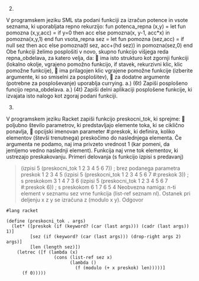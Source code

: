 2.
V programskem jeziku SML sta podani funkciji za izračun potence in vsote seznama, ki uporabljata repno rekurzijo:
fun potenca_repna (x,y) =
 let
 fun pomozna (x,y,acc) =
 if y=0
 then acc
 else pomozna(x, y-1, acc*x)
 in
 pomozna(x,y,1)
 end
fun vsota_repna sez =
 let
 fun pomozna (sez,acc) =
if null sez
then acc
else pomozna(tl sez, acc+(hd sez))
 in
 pomozna(sez,0)
 end
Obe funkciji želimo posplošiti v novo, skupno funkcijo višjega reda repna_obdelava, za katero velja, da:
 ima isto strukturo kot zgornji funkciji (lokalno okolje, vgrajeno pomožno funkcijo, if stavek, rekurzivni klic, 
klic pomožne funkcije),
 ima prilagojen klic vgrajene pomožne funkcije (izberite argumente, ki so smiselni za posplošitev),
 za dodatne argumente (potrebne za posploševanje) uporablja currying.
a.) (6t) Zapiši posplošeno funcijo repna_obdelava.
a.) (4t) Zapiši delni aplikaciji posplošene funkcije, ki izvajata isto nalogo kot zgoraj podani funkciji.

3.
V programskem jeziku Racket zapiši funkcijo preskocni_tok, ki sprejme:
 poljubno število parametrov, ki predstavljajo elemente toka, ki se ciklično ponavlja,
 opcijski imenovan parameter #:preskok, ki definira, koliko elementov (števši trenutnega) preskočimo do 
naslednjega elementa. Če argumenta ne podamo, naj ima privzeto vrednost 1 (kar pomeni, da jemljemo 
vedno naslednji element).
Funkcija naj vrne tok elementov, ki ustrezajo preskakovanju. Primeri delovanja (s funkcijo izpisi s predavanj)
> (izpisi 5 (preskocni_tok 1 2 3 4 5 6 7)) ; brez podanega parametra preskok
1
2
3
4
5
> (izpisi 5 (preskocni_tok 1 2 3 4 5 6 7 #:preskok 3)) ; s preskokom 3
1
4
7
3
6
> (izpisi 5 (preskocni_tok 1 2 3 4 5 6 7 #:preskok 6)) ; s preskokom 6
1
7
6
5
4
Neobvezna namiga: n-ti element v seznamu sez vrne funkcija (list-ref seznam nl). Ostanek pri deljenju x z y
se izračuna z (modulo x y).
Odgovor
```
#lang racket

(define (preskocni_tok . args)
  (let* ([preskok (if (keyword? (car (last args))) (cadr (last args)) 1)]
         [sez (if (keyword? (car (last args))) (drop-right args 2) args)]
         [len (length sez)])
    (letrec ([f (lambda (x)
                  (cons (list-ref sez x)
                        (lambda ()
                          (f (modulo (+ x preskok) len)))))]
      (f 0)))))
```